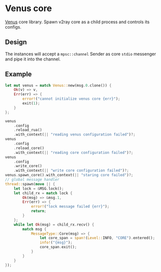 # Venus core

[Venus](https://github.com/VOD-Venus/venus) core library. Spawn v2ray core as a child process and controls its configs.

## Design

The instances will accept a `mpsc::channel` Sender as core `stdio` messenger and pipe it into the channel.

## Example

```rust
let mut venus = match Venus::new(msg.0.clone()) {
    Ok(v) => v,
    Err(err) => {
        error!("cannot initialize venus core {err}");
        exit(1);
    }
};

venus
    .config
    .reload_rua()
    .with_context(|| "reading venus configuration failed")?;
venus
    .config
    .reload_core()
    .with_context(|| "reading core configuration failed")?;
venus
    .config
    .write_core()
    .with_context(|| "write core configuration failed")?;
venus.spawn_core().with_context(|| "staring core failed")?;
// global message handler
thread::spawn(move || {
    let lock = &MSG.lock();
    let child_rx = match lock {
        Ok(msg) => &msg.1,
        Err(err) => {
            error!("lock message failed {err}");
            return;
        }
    };
    while let Ok(msg) = child_rx.recv() {
        match msg {
            MessageType::Core(msg) => {
                let core_span = span!(Level::INFO, "CORE").entered();
                info!("{msg}");
                core_span.exit();
            }
        }
    }
});
```
